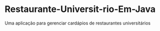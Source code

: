 # Restaurante-Universit-rio-Em-Java
Uma aplicação para gerenciar cardápios de restaurantes universitários

